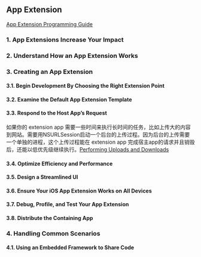 ## App Extension

[App Extension Programming Guide](https://developer.apple.com/library/content/documentation/General/Conceptual/ExtensibilityPG/index.html#//apple_ref/doc/uid/TP40014214-CH20-SW1)

### 1. App Extensions Increase Your Impact

### 2. Understand How an App Extension Works

### 3. Creating an App Extension

#### 3.1. Begin Development By Choosing the Right Extension Point

#### 3.2. Examine the Default App Extension Template

#### 3.3. Respond to the Host App’s Request

如果你的 extension app 需要一些时间来执行长时间的任务，比如上传大的内容到网站。需要用NSURLSession启动一个后台的上传过程。因为后台的上传需要一个单独的进程，这个上传过程能在 extension app 完成宿主app的请求并且销毁后，还能以低优先级继续执行。[Performing Uploads and Downloads](https://developer.apple.com/library/content/documentation/General/Conceptual/ExtensibilityPG/ExtensionScenarios.html#//apple_ref/doc/uid/TP40014214-CH21-SW2)

#### 3.4. Optimize Efficiency and Performance

#### 3.5. Design a Streamlined UI

#### 3.6. Ensure Your iOS App Extension Works on All Devices

#### 3.7. Debug, Profile, and Test Your App Extension

#### 3.8. Distribute the Containing App

### 4. Handling Common Scenarios

#### 4.1. Using an Embedded Framework to Share Code


